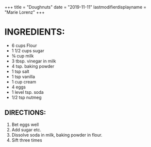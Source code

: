 +++
title = "Doughnuts"
date = "2019-11-11"
lastmodifierdisplayname = "Marie Lorenz"
+++

# INGREDIENTS:

* 6 cups Flour
* 1 1/2 cups sugar
* ¾ cup milk
* 3 tbsp. vinegar in milk
* 4 tsp. baking powder
* 1 tsp salt
* 1 tsp vanilla
* 1 cup cream
* 4 eggs
* 1 level tsp. soda
* 1/2 tsp nutmeg

## DIRECTIONS:

1. Bet eggs well
1. Add sugar etc.
1. Dissolve soda in milk, baking powder in flour.
1. Sift three times